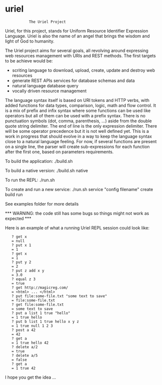 # uriel

               The Uriel Project
               
Uriel, for this project, stands for Uniform Resource Identifier Expression Language. Uriel is also the name of an angel that brings the wisdom and light of God to humanity. 

The Uriel project aims for several goals, all revolving around expressing web resources management with URIs and REST methods. The first targets to be achieve would be:
- scriting language to download, upload, create, update and destroy web resources
- generate REST APIs services for database schemas and data
- natural language database query
- vocally driven resource management

The language syntax itself is based on URI tokens and HTTP verbs, with added functions for data types, comparison, logic, math and flow control. It is a mix of prefix and infix syntax where some functions can be used like operators but all of them can be used with a prefix syntax. There is no punctuation symbols (dot, comma, parenthesis, ...) aside from the double quote string delimiter. The end of line is the only expression delimiter. There will be some operator precedence but it is not well defined yet. This is a work in progress that should evolve in a way to keep the language syntax close to a natural language feeling. For now, if several functions are present on a single line, the parser will create sub-expressions for each function after the first one, based on parameters requirements.

To build the application: ./build.sh

To build a native version: ./build.sh native

To run the REPL: ./run.sh

To create and run a new service: ./run.sh service "config filename" create build run

See examples folder for more details

*** WARNING: the code still has some bugs so things might not work as expected ***

Here is an example of what a running Uriel REPL session could look like:
```
   ? get x
   = null
   ? put x 1
   = 1
   ? get x
   = 1
   ? put y 2
   = 2
   ? put z add x y
   = 3.0
   ? equal z 3
   = true
   ? get http://magicreg.com/
   = <html> ... </html>
   ? put file:some-file.txt "some text to save"
   = file:some-file.txt
   ? get file:some-file.txt
   = some text to save
   ? put a list 1 true "hello"
   = 1 true hello
   ? put b list 1 true hello x y z
   = 1 true null 1 2 3
   ? post a 42
   = 42
   ? get a
   = 1 true hello 42
   ? delete a/2
   = true
   ? delete a/5
   = false
   ? get a
   = 1 true 42
```

I hope you get the idea ...



